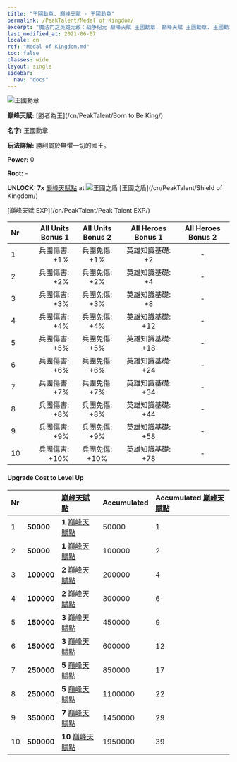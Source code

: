 ```yaml
---
title: "王國勳章. 巔峰天賦 - 王國勳章"
permalink: /PeakTalent/Medal of Kingdom/
excerpt: "魔法门之英雄无敌：战争纪元 巔峰天賦 王國勳章. 巔峰天賦 王國勳章. 王國勳章"
last_modified_at: 2021-06-07
locale: cn
ref: "Medal of Kingdom.md"
toc: false
classes: wide
layout: single
sidebar:
  nav: "docs"
---
```


  ![王國勳章](/images/pt/talent_4403.png)

  **巔峰天賦:** [勝者為王](/cn/PeakTalent/Born to Be King/)

  **名字:** 王國勳章

  **玩法詳解:** 勝利屬於無懼一切的國王。

  **Power:** 0

  **Root:** -

  **UNLOCK: 7x** [巔峰天賦點](/cn/Items/con_934/) at ![王國之盾](/images/pt/talent_4402.png) [王國之盾](/cn/PeakTalent/Shield of Kingdom/)

  [巔峰天賦 EXP](/cn/PeakTalent/Peak Talent EXP/)

  | Nr | All Units Bonus 1 | All Units Bonus 2 | All Heroes Bonus 1 | All Heroes Bonus 2 |
  |:---|--------------:|:-------------:|:-------------:|:-------------:|
  | 1 | 兵團傷害: +1% | 兵團免傷: +1% | 英雄知識基礎: +2 | - |
  | 2 | 兵團傷害: +2% | 兵團免傷: +2% | 英雄知識基礎: +4 | - |
  | 3 | 兵團傷害: +3% | 兵團免傷: +3% | 英雄知識基礎: +8 | - |
  | 4 | 兵團傷害: +4% | 兵團免傷: +4% | 英雄知識基礎: +12 | - |
  | 5 | 兵團傷害: +5% | 兵團免傷: +5% | 英雄知識基礎: +18 | - |
  | 6 | 兵團傷害: +6% | 兵團免傷: +6% | 英雄知識基礎: +24 | - |
  | 7 | 兵團傷害: +7% | 兵團免傷: +7% | 英雄知識基礎: +34 | - |
  | 8 | 兵團傷害: +8% | 兵團免傷: +8% | 英雄知識基礎: +44 | - |
  | 9 | 兵團傷害: +9% | 兵團免傷: +9% | 英雄知識基礎: +58 | - |
  | 10 | 兵團傷害: +10% | 兵團免傷: +10% | 英雄知識基礎: +78 | - |


#### Upgrade Cost to Level Up

  | Nr | <i class="fas fa-coins"/> | [巔峰天賦點](/cn/Items/con_934/) | Accumulated <i class="fas fa-coins"/> | Accumulated [巔峰天賦點](/cn/Items/con_934/) |
  |:---|:--------------|:-------------|:-------------|:-------------|
  | 1 | **50000** | **1** [巔峰天賦點](/cn/Items/con_934/) | 50000 | 1 |
  | 2 | **50000** | **1** [巔峰天賦點](/cn/Items/con_934/) | 100000 | 2 |
  | 3 | **100000** | **2** [巔峰天賦點](/cn/Items/con_934/) | 200000 | 4 |
  | 4 | **100000** | **2** [巔峰天賦點](/cn/Items/con_934/) | 300000 | 6 |
  | 5 | **150000** | **3** [巔峰天賦點](/cn/Items/con_934/) | 450000 | 9 |
  | 6 | **150000** | **3** [巔峰天賦點](/cn/Items/con_934/) | 600000 | 12 |
  | 7 | **250000** | **5** [巔峰天賦點](/cn/Items/con_934/) | 850000 | 17 |
  | 8 | **250000** | **5** [巔峰天賦點](/cn/Items/con_934/) | 1100000 | 22 |
  | 9 | **350000** | **7** [巔峰天賦點](/cn/Items/con_934/) | 1450000 | 29 |
  | 10 | **500000** | **10** [巔峰天賦點](/cn/Items/con_934/) | 1950000 | 39 |
